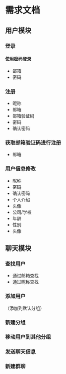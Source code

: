 # 需求文档

## 用户模块

### 登录

#### 使用密码登录

- 邮箱
- 密码

### 注册

- 昵称
- 邮箱
- 邮箱验证码
- 密码
- 确认密码

### 获取邮箱验证码进行注册

- 邮箱

### 用户信息修改

- 昵称
- 密码
- 确认密码
- 个人介绍
- 头像
- 公司/学校
- 年龄
- 性别
- 头像

## 聊天模块

### 查找用户

- 通过邮箱查找
- 通过昵称查找

### 添加用户

（添加到默认分组）

### 新建分组

### 移动用户到其他分组

### 发送聊天信息

### 新建群聊
